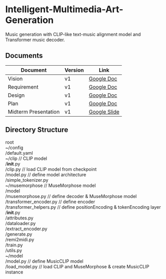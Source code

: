 # Intelligent-Multimedia-Art-Generation

Music generation with CLIP-like text-music alignment model and Transformer music decoder.

## Documents
| Document             | Version | Link                                                                                                                                |
|----------------------|---------|-------------------------------------------------------------------------------------------------------------------------------------|
| Vision               | v1      | [Google Doc](https://docs.google.com/document/d/1nXXPTrBMunDMKFK5zi0diH6auGFCNYr10UBuZXhbqMc/edit?usp=sharing)                                    |
| Requirement          | v1      | [Google Doc](https://docs.google.com/document/d/1OR6C8o-StwKZijQPvilHhEX7YncZJfTh/edit?usp=sharing&ouid=100645612073317945557&rtpof=true&sd=true) |
| Design               | v1      | [Google Doc](https://docs.google.com/document/d/1PWTMj7yC1GmBwJa2xMFi4Q0-vxIFWnJ5su-Z1_BGdII/edit?usp=sharing)                                    |
| Plan                 | v1      | [Google Doc](https://docs.google.com/document/d/1d4pKB81OoADSUBac-hzbuBLVFNRn6Rae5ga186-hsaI/edit?usp=sharing)                                    |
| Midterm Presentation | v1      | [Google Slide](https://docs.google.com/presentation/d/1eq4siGh2KAKda78kX-bInrw0dw_KqGriUX0oTFDo8-Y/edit?usp=sharing)                                |

## Directory Structure
root  
~/config  
    /default.yaml  
~/clip  // CLIP model  
    /__init__.py  
    /clip.py // load CLIP model from checkpoint  
    /model.py // define model architecture  
    /simple_tokenizer.py  
~/musemorphose // MuseMorphose model  
    /model  
        /musemorphose.py // define decoder & MuseMorphose model  
        /transformer_encoder.py // define encoder  
        /transformer_helpers.py // define positionEncoding & tokenEncoding layer  
    /__init__.py  
    /attributes.py  
    /dataloader.py  
    /extract_encoder.py  
    /generate.py  
    /remi2midi.py  
    /train.py  
    /utils.py  
~/model  
    /model.py // define MusicCLIP model  
    /load_model.py // load CLIP and MuseMorphose & create MusicCLIP instance  
    
    
